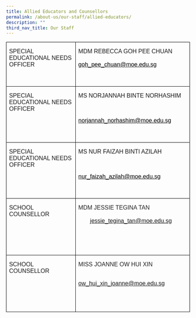 ```yaml
---
title: Allied Educators and Counsellors
permalink: /about-us/our-staff/allied-educators/
description: ""
third_nav_title: Our Staff
---
```

     

<table class="MsoTableGrid" border="1" cellspacing="0" cellpadding="0" style="border-collapse:collapse;border:none;mso-border-alt:solid windowtext .5pt;
 mso-yfti-tbllook:1184;mso-padding-alt:0in 5.4pt 0in 5.4pt"><tbody><tr style="mso-yfti-irow:0;mso-yfti-firstrow:yes"><td width="319" valign="top" style="width:239.4pt;border:solid windowtext 1.0pt;
  mso-border-alt:solid windowtext .5pt;padding:0in 5.4pt 0in 5.4pt"><p class="MsoNormal"><span style="font-family:&quot;Arial&quot;,sans-serif">SPECIAL EDUCATIONAL NEEDS OFFICER</span></p></td><td width="319" valign="top" style="width:239.4pt;border:solid windowtext 1.0pt;
  border-left:none;mso-border-left-alt:solid windowtext .5pt;mso-border-alt:
  solid windowtext .5pt;padding:0in 5.4pt 0in 5.4pt"><p class="MsoNormal"><span style="font-family:&quot;Arial&quot;,sans-serif">MDM REBECCA GOH PEE CHUAN<br><br><a href="mailto:goh_pee_chuan@moe.edu.sg"><span style="color:windowtext">goh_pee_chuan@moe.edu.sg</span></a></span></p><p class="MsoNormal"><span style="font-family:&quot;Arial&quot;,sans-serif">&nbsp;</span></p></td></tr><tr style="mso-yfti-irow:1"><td width="319" valign="top" style="width:239.4pt;border:solid windowtext 1.0pt;
  border-top:none;mso-border-top-alt:solid windowtext .5pt;mso-border-alt:solid windowtext .5pt;
  padding:0in 5.4pt 0in 5.4pt"><p class="MsoNormal"><span style="font-family:&quot;Arial&quot;,sans-serif">SPECIAL EDUCATIONAL NEEDS OFFICER</span></p></td><td width="319" valign="top" style="width:239.4pt;border-top:none;border-left:
  none;border-bottom:solid windowtext 1.0pt;border-right:solid windowtext 1.0pt;
  mso-border-top-alt:solid windowtext .5pt;mso-border-left-alt:solid windowtext .5pt;
  mso-border-alt:solid windowtext .5pt;padding:0in 5.4pt 0in 5.4pt"><p class="MsoNormal"><span style="font-family:&quot;Arial&quot;,sans-serif">MS NORJANNAH BINTE NORHASHIM</span></p><p class="MsoNormal" align="center" style="text-align:center"><span style="font-family:&quot;Arial&quot;,sans-serif">&nbsp;</span></p><p class="MsoNormal"><span style="font-family:&quot;Arial&quot;,sans-serif"><a href="mailto:norjannah_norhashim@moe.edu.sg"><span style="color:windowtext">norjannah_norhashim@moe.edu.sg</span></a></span></p><p class="MsoNormal"><span style="font-family:&quot;Arial&quot;,sans-serif">&nbsp;</span></p></td></tr><tr style="mso-yfti-irow:2"><td width="319" valign="top" style="width:239.4pt;border:solid windowtext 1.0pt;
  border-top:none;mso-border-top-alt:solid windowtext .5pt;mso-border-alt:solid windowtext .5pt;
  padding:0in 5.4pt 0in 5.4pt"><p class="MsoNormal"><span style="font-family:&quot;Arial&quot;,sans-serif">SPECIAL EDUCATIONAL NEEDS OFFICER</span></p></td><td width="319" valign="top" style="width:239.4pt;border-top:none;border-left:
  none;border-bottom:solid windowtext 1.0pt;border-right:solid windowtext 1.0pt;
  mso-border-top-alt:solid windowtext .5pt;mso-border-left-alt:solid windowtext .5pt;
  mso-border-alt:solid windowtext .5pt;padding:0in 5.4pt 0in 5.4pt"><p class="MsoNormal"><span style="font-family:&quot;Arial&quot;,sans-serif">MS NUR FAIZAH BINTI AZILAH</span></p><p class="MsoNormal" align="center" style="text-align:center"><span style="font-family:&quot;Arial&quot;,sans-serif">&nbsp;</span></p><p class="MsoNormal"><span style="font-family:&quot;Arial&quot;,sans-serif"><a href="mailto:nur_faizah_azilah@moe.edu.sg"><span style="color:windowtext">nur_faizah_azilah@moe.edu.sg</span></a></span></p><p class="MsoNormal"><span style="font-family:&quot;Arial&quot;,sans-serif">&nbsp;</span></p></td></tr><tr style="mso-yfti-irow:3"><td width="319" valign="top" style="width:239.4pt;border:solid windowtext 1.0pt;
  border-top:none;mso-border-top-alt:solid windowtext .5pt;mso-border-alt:solid windowtext .5pt;
  padding:0in 5.4pt 0in 5.4pt"><p class="MsoNormal"><span style="font-family:&quot;Arial&quot;,sans-serif">SCHOOL COUNSELLOR</span></p></td><td width="319" valign="top" style="width:239.4pt;border-top:none;border-left:
  none;border-bottom:solid windowtext 1.0pt;border-right:solid windowtext 1.0pt;
  mso-border-top-alt:solid windowtext .5pt;mso-border-left-alt:solid windowtext .5pt;
  mso-border-alt:solid windowtext .5pt;padding:0in 5.4pt 0in 5.4pt"><p class="MsoNormal"><span style="font-family:&quot;Arial&quot;,sans-serif;color:#222222;
  background:white">MDM JESSIE TEGINA TAN</span><span style="font-family:
  &quot;Arial&quot;,sans-serif;color:#222222"><br style="box-sizing: border-box;
  overflow-wrap: break-word;border-color:var(--chakra-colors-chakra-border-color);
  font-variant-ligatures: normal;font-variant-caps: normal;orphans: 2;
  widows: 2;-webkit-text-stroke-width: 0px;text-decoration-thickness: initial;
  text-decoration-style: initial;text-decoration-color: initial;word-spacing:
  0px"><br style="box-sizing: border-box;overflow-wrap: break-word;border-color:
  var(--chakra-colors-chakra-border-color);font-variant-ligatures: normal;
  font-variant-caps: normal;orphans: 2;widows: 2;-webkit-text-stroke-width: 0px;
  text-decoration-thickness: initial;text-decoration-style: initial;text-decoration-color: initial;
  word-spacing:0px"></span><span style="font-family:&quot;Arial&quot;,sans-serif"><a href="mailto:jessie_tegina_tan@moe.edu.sg" style="box-sizing: border-box;
  overflow-wrap: break-word;border-color:var(--chakra-colors-chakra-border-color);
  margin:2rem;font-variant-ligatures: normal;font-variant-caps: normal;
  orphans: 2;widows: 2;-webkit-text-stroke-width: 0px;word-spacing:0px">jessie_tegina_tan@moe.edu.sg</a></span></p><p class="MsoNormal"><span style="font-family:&quot;Arial&quot;,sans-serif">&nbsp;</span></p><p class="MsoNormal"><span style="font-family:&quot;Arial&quot;,sans-serif">&nbsp;</span></p></td></tr><tr style="mso-yfti-irow:4;mso-yfti-lastrow:yes"><td width="319" valign="top" style="width:239.4pt;border:solid windowtext 1.0pt;
  border-top:none;mso-border-top-alt:solid windowtext .5pt;mso-border-alt:solid windowtext .5pt;
  padding:0in 5.4pt 0in 5.4pt"><p class="MsoNormal"><span style="font-family:&quot;Arial&quot;,sans-serif">SCHOOL COUNSELLOR</span></p><p class="MsoNormal"><span style="font-family:&quot;Arial&quot;,sans-serif">&nbsp;</span></p></td><td width="319" valign="top" style="width:239.4pt;border-top:none;border-left:
  none;border-bottom:solid windowtext 1.0pt;border-right:solid windowtext 1.0pt;
  mso-border-top-alt:solid windowtext .5pt;mso-border-left-alt:solid windowtext .5pt;
  mso-border-alt:solid windowtext .5pt;padding:0in 5.4pt 0in 5.4pt"><p class="MsoNormal"><span style="font-family:&quot;Arial&quot;,sans-serif;color:#222222;
  background:white">MISS JOANNE OW HUI XIN</span><span style="font-family:
  &quot;Arial&quot;,sans-serif;color:#222222"><br style="mso-special-character:line-break;
  box-sizing: border-box;overflow-wrap: break-word;border-color:var(--chakra-colors-chakra-border-color);
  font-variant-ligatures: normal;font-variant-caps: normal;orphans: 2;
  widows: 2;-webkit-text-stroke-width: 0px;text-decoration-thickness: initial;
  text-decoration-style: initial;text-decoration-color: initial;word-spacing:
  0px"><br style="mso-special-character:line-break"></span></p><p class="MsoNormal"><span style="font-family:&quot;Arial&quot;,sans-serif;color:#222222"><a href="mailto:ow_hui_xin_joanne@moe.edu.sg">ow_hui_xin_joanne@moe.edu.sg</a></span></p><p class="MsoNormal"><span style="font-family:&quot;Arial&quot;,sans-serif;color:#222222"><br style="mso-special-character:line-break"><br style="mso-special-character:line-break"></span><span style="font-family:&quot;Arial&quot;,sans-serif"></span></p></td></tr></tbody></table>